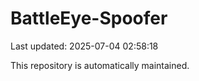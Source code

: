 # BattleEye-Spoofer

Last updated: 2025-07-04 02:58:18

This repository is automatically maintained.
